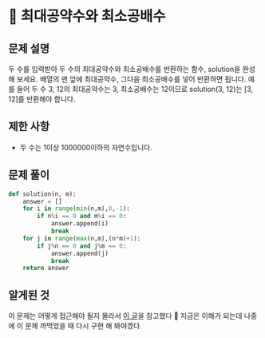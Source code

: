 # 📗 최대공약수와 최소공배수

## 문제 설명

두 수를 입력받아 두 수의 최대공약수와 최소공배수를 반환하는 함수, solution을 완성해 보세요. 배열의 맨 앞에 최대공약수, 그다음 최소공배수를 넣어 반환하면 됩니다. 예를 들어 두 수 3, 12의 최대공약수는 3, 최소공배수는 12이므로 solution(3, 12)는 [3, 12]를 반환해야 합니다.

## 제한 사항

- 두 수는 1이상 1000000이하의 자연수입니다.

## 문제 풀이

```python
def solution(n, m):
    answer = []
    for i in range(min(n,m),0,-1):
        if n%i == 0 and m%i == 0:
            answer.append(i)
            break
    for j in range(max(n,m),(n*m)+1):
        if j%n == 0 and j%m == 0:
            answer.append(j)
            break
    return answer
```

## 알게된 것

이 문제는 어떻게 접근해야 될지 몰라서 [이 글](https://codingpractices.tistory.com/34)을 참고했다 🥲
지금은 이해가 되는데 나중에 이 문제 까먹었을 때 다시 구현 해 봐야겠다.
